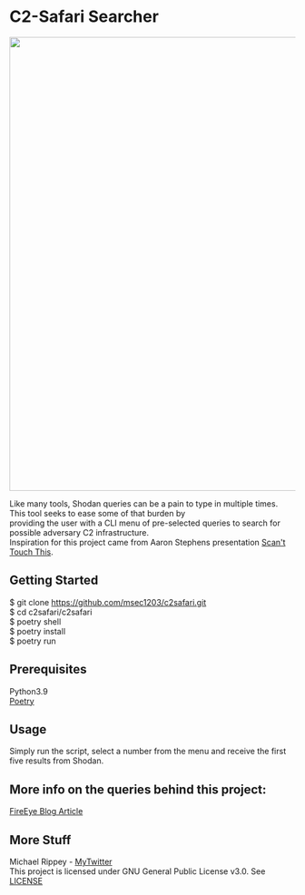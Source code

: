 # C2-Safari Searcher
<div align="center">
    <img src="https://github.com/msec1203/C2Safari/blob/master/header.png" width="800px"/>
</div>

Like many tools, Shodan queries can be a pain to type in multiple times. This tool seeks to ease some of that burden by<br>
providing the user with a CLI menu of pre-selected queries to search for possible adversary C2 infrastructure.<br>
 Inspiration for this project came from Aaron Stephens presentation [Scan't Touch This](https://github.com/aaronst/talks).

## Getting Started
$ git clone https://github.com/msec1203/c2safari.git<br>
$ cd c2safari/c2safari<br>
$ poetry shell<br>
$ poetry install<br>
$ poetry run 

## Prerequisites
Python3.9<br>
[Poetry](https://python-poetry.org)

## Usage
Simply run the script, select a number from the menu and receive the first five results from Shodan. 


## More info on the queries behind this project:
[FireEye Blog Article](https://www.fireeye.com/blog/threat-research/2020/07/scandalous-external-detection-using-network-scan-data-and-automation.html)


## More Stuff
Michael Rippey - [MyTwitter](https://twitter.com/nahamike01)<br>
This project is licensed under GNU General Public License v3.0. See [LICENSE](https://github.com/msec1203/C2Safari/blob/master/LICENSE)
